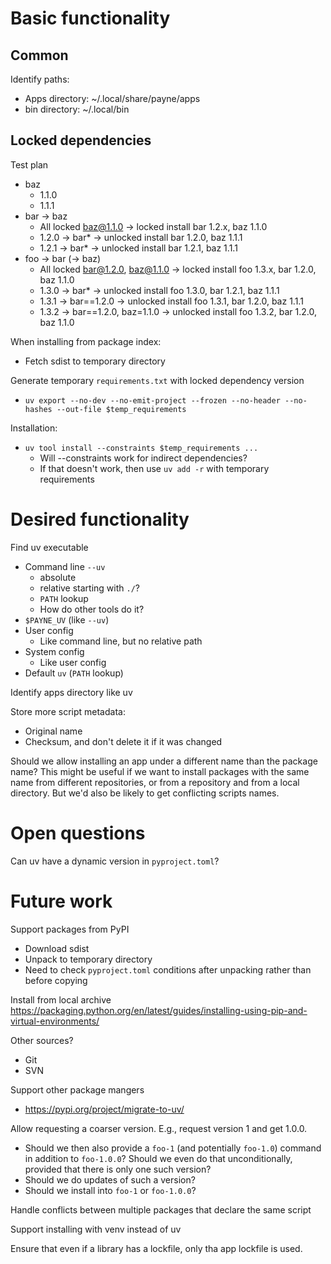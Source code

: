 # Basic functionality

## Common

Identify paths:
  * Apps directory: ~/.local/share/payne/apps
  * bin directory: ~/.local/bin


## Locked dependencies

Test plan
  * baz
    * 1.1.0
    * 1.1.1
  * bar -> baz
    * All locked baz@1.1.0 -> locked   install bar 1.2.x, baz 1.1.0
    * 1.2.0 -> bar*        -> unlocked install bar 1.2.0, baz 1.1.1
    * 1.2.1 -> bar*        -> unlocked install bar 1.2.1, baz 1.1.1
  * foo -> bar (-> baz)
    * All locked bar@1.2.0, baz@1.1.0 -> locked   install foo 1.3.x, bar 1.2.0, baz 1.1.0
    * 1.3.0 -> bar*                   -> unlocked install foo 1.3.0, bar 1.2.1, baz 1.1.1
    * 1.3.1 -> bar==1.2.0             -> unlocked install foo 1.3.1, bar 1.2.0, baz 1.1.1
    * 1.3.2 -> bar==1.2.0, baz=1.1.0  -> unlocked install foo 1.3.2, bar 1.2.0, baz 1.1.0

When installing from package index:
  * Fetch sdist to temporary directory

Generate temporary `requirements.txt` with  locked dependency version
  * `uv export --no-dev --no-emit-project --frozen --no-header --no-hashes --out-file $temp_requirements`

Installation:
  * `uv tool install --constraints $temp_requirements ...`
    * Will --constraints work for indirect dependencies?
    * If that doesn't work, then use `uv add -r` with temporary requirements



# Desired functionality

Find uv executable
  * Command line `--uv`
    * absolute
    * relative starting with `./`?
    * `PATH` lookup
    * How do other tools do it?
  * `$PAYNE_UV` (like `--uv`)
  * User config
    * Like command line, but no relative path
  * System config
    * Like user config
  * Default `uv` (`PATH` lookup)

Identify apps directory like uv

Store more script metadata:
  * Original name
  * Checksum, and don't delete it if it was changed

Should we allow installing an app under a different name than the package name?
This might be useful if we want to install packages with the same name from
different repositories, or from a repository and from a local directory. But
we'd also be likely to get conflicting scripts names.


# Open questions

Can uv have a dynamic version in `pyproject.toml`? 


# Future work

Support packages from PyPI
  * Download sdist
  * Unpack to temporary directory
  * Need to check `pyproject.toml` conditions after unpacking rather than before
    copying

Install from local archive
https://packaging.python.org/en/latest/guides/installing-using-pip-and-virtual-environments/

Other sources?
  * Git
  * SVN

Support other package mangers
  * https://pypi.org/project/migrate-to-uv/

Allow requesting a coarser version. E.g., request version 1 and get 1.0.0.
  * Should we then also provide a `foo-1` (and potentially `foo-1.0`) command in
    addition to `foo-1.0.0`? Should we even do that unconditionally, provided
    that there is only one such version?
  * Should we do updates of such a version?
  * Should we install into `foo-1` or `foo-1.0.0`?

Handle conflicts between multiple packages that declare the same script

Support installing with venv instead of uv

Ensure that even if a library has a lockfile, only tha app lockfile is used.
